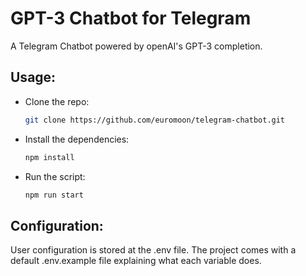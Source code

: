 # GPT-3 Chatbot for Telegram
A Telegram Chatbot powered by openAI's GPT-3 completion.

## Usage:
  - Clone the repo:
    ```bash
    git clone https://github.com/euromoon/telegram-chatbot.git
    ```
  - Install the dependencies:
    ```bash
    npm install
    ```
  - Run the script:
    ```bash
    npm run start
    ```

## Configuration:
User configuration is stored at the .env file. The project comes with a default .env.example file explaining what each variable does.